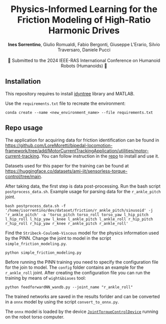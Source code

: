 <h1 align="center">
  Physics-Informed Learning for the Friction Modeling
  of High-Ratio Harmonic Drives

</h1>

<div align="center">
<b>Ines Sorrentino</b>, Giulio Romualdi, Fabio Bergonti, 
Giuseppe L'Erario, Silvio Traversaro, Daniele Pucci <br> <br>
</div>

<div align="center">
    📅 Submitted to the 2024 IEEE-RAS International Conference on Humanoid Robots (Humanoids) 🤖
</div>

## Installation
This repository requires to install [idyntree](https://github.com/robotology/idyntree) library and MATLAB.

Use the `requirements.txt` file to recreate the environment:

```
conda create --name <new_environment_name> --file requirements.txt
```

## Repo usage

The application for acquiring data for friction identification can be found in https://github.com/LoreMoretti/bipedal-locomotion-framework/tree/add/MotorCurrentTrackingApplication/utilities/motor-current-tracking. You can follow instruction in the [repo](https://github.com/LoreMoretti/bipedal-locomotion-framework/tree/add/MotorCurrentTrackingApplication) to install and use it.

Datasets used for this paper for the training can be found at https://huggingface.co/datasets/ami-iit/sensorless-torque-control/tree/main.

After taking data, the first step is data post-processing. Run the bash script `postprocess_data.sh`. Example usage for parsing data for the `r_ankle_pitch` joint.

```
bash postprocess_data.sh -f '/home/isorrentino/dev/dataset/friction/r_ankle_pitch/sinusoid' -j 'r_ankle_pitch' -a 'torso_pitch torso_roll torso_yaw l_hip_pitch l_hip_roll l_hip_yaw l_knee l_ankle_pitch l_ankle_roll r_hip_pitch r_hip_roll r_hip_yaw r_knee r_ankle_pitch r_ankle_roll'
```

Find the `Stribeck-Coulomb-Viscous` model for the physics information used by the PINN. Change the joint to model in the script `simple_friction_modeling.py`.

```
python simple_friction_modeling.py
```

Before running the PINN training you need to specify the configuration file for the join to model. The `config` folder contains an example for the `r_ankle_roll` joint. After creating the configuration file you can run the training by means of `wight&biases` tool:

```
python feedforwardNN_wandb.py --joint_name "r_ankle_roll"
```

The trained networks are saved in the results forlder and can be converted in a `onnx` model by using the script `convert_to_onnx.py`.

The `onnx` model is loaded by the device [`JointTorqueControlDevice`](https://github.com/ami-iit/bipedal-locomotion-framework/tree/master/devices/JointTorqueControlDevice) running on the robot torso computer.